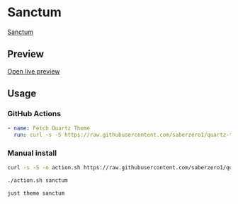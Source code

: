 # Sanctum

[Sanctum](https://github.com/jdanielmourao/)

## Preview

[Open live preview](https://quartz-themes.github.io/sanctum/)

## Usage

### GitHub Actions

```yaml
- name: Fetch Quartz Theme
  run: curl -s -S https://raw.githubusercontent.com/saberzero1/quartz-themes/master/action.sh | bash -s -- sanctum
```

### Manual install

```bash
curl -s -S -o action.sh https://raw.githubusercontent.com/saberzero1/quartz-themes/master/action.sh

./action.sh sanctum
```

```bash
just theme sanctum
```
